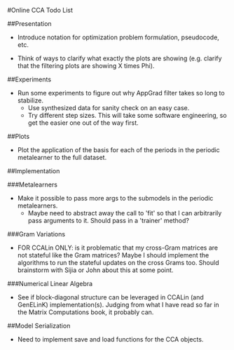 #Online CCA Todo List

##Presentation
* Introduce notation for optimization problem formulation, pseudocode, etc.

* Think of ways to clarify what exactly the plots are showing (e.g. clarify that the filtering plots are showing X times Phi).

##Experiments
* Run some experiments to figure out why AppGrad filter takes so long to stabilize.
    * Use synthesized data for sanity check on an easy case.
    * Try different step sizes. This will take some software engineering, so get the easier one out of the way first.

##Plots
* Plot the application of the basis for each of the periods in the periodic metalearner to the full dataset.

##Implementation

###Metalearners
* Make it possible to pass more args to the submodels in the periodic metalearners.
    * Maybe need to abstract away the call to 'fit' so that I can arbitrarily pass arguments to it. Should pass in a 'trainer' method?

###Gram Variations
* FOR CCALin ONLY: is it problematic that my cross-Gram matrices are not stateful like the Gram matrices? Maybe I should implement the algorithms to run the stateful updates on the cross Grams too. Should brainstorm with Sijia or John about this at some point.

###Numerical Linear Algebra
* See if block-diagonal structure can be leveraged in CCALin (and GenELinK) implementation(s). Judging from what I have read so far in the Matrix Computations book, it probably can.

##Model Serialization
* Need to implement save and load functions for the CCA objects.
